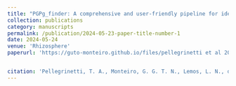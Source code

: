 ```yaml
---
title: "PGPg_finder: A comprehensive and user-friendly pipeline for identifying plant growth-promoting genes in genomic and metagenomic data"
collection: publications
category: manuscripts
permalink: /publication/2024-05-23-paper-title-number-1
date: 2024-05-24
venue: 'Rhizosphere'
paperurl: 'https://guto-monteiro.github.io/files/pellegrinetti et al 2024.pdf'


citation: 'Pellegrinetti, T. A., Monteiro, G. G. T. N., Lemos, L. N., dos Santos, R. A. C., Barros, A. G., & Mendes, L. W. (2024). PGPg_finder: A comprehensive and user-friendly pipeline for identifying plant growth-promoting genes in genomic and metagenomic data. <i>Rhizosphere</i>, 30, 100905.'
---
```


